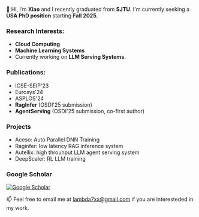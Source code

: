 👋 Hi, I’m **Xiao** and I recently graduated from **SJTU**. I'm currently seeking a **USA PhD position** starting **Fall 2025**.

### Research Interests:
- **Cloud Computing**
- **Machine Learning Systems**
- Currently working on **LLM Serving Systems**.

### Publications:
- ICSE-SEIP'23
- Eurosys'24
- ASPLOS'24
- **RagInfer** (OSDI'25 submission)
- **AgentServing** (OSDI'25 submission, co-first author)


### Projects
- Aceso: Auto Parallel DNN Training 
- Raginfer: low latency RAG inference system
- Autellix: high throuhput LLM agent serving system
- DeepScaler: RL LLM training 



### Google Scholar
[![Google Scholar](https://scholar.google.com/favicon.ico)](https://scholar.google.com/citations?user=G4YpJt4AAAAJ&hl=en)

📫 Feel free to email me at [lambda7xx@gmail.com](mailto:lambda7xx@gmail.com) if you are interesteded in my work.


<!---
lambda7xx/lambda7xx is a ✨ special ✨ repository because its `README.md` (this file) appears on your GitHub profile.
You can click the Preview link to take a look at your changes.
--->
